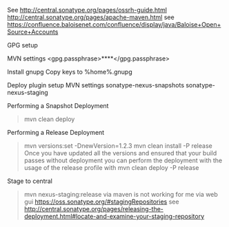See 
http://central.sonatype.org/pages/ossrh-guide.html
http://central.sonatype.org/pages/apache-maven.html
see https://confluence.baloisenet.com/confluence/display/java/Baloise+Open+Source+Accounts

GPG setup

MVN settings 
<properties>
        <gpg.passphrase>****</gpg.passphrase>
<properties>

Install gnupg
Copy keys to %home%\.gnupg

Deploy plugin setup
MVN settings 
 <servers>
    <server>
      <id>sonatype-nexus-snapshots</id>
      <username>****</username>
      <password>****</password>
    </server>
    <server>
      <id>sonatype-nexus-staging</id>
      <username>****</username>
      <password>****</password>
    </server>
  </servers>
  
Performing a Snapshot Deployment
> mvn clean deploy

Performing a Release Deployment
> mvn versions:set -DnewVersion=1.2.3
> mvn clean install -P release
Once you have updated all the versions and ensured that your build passes without deployment you can perform the deployment with the usage of the release profile with
> mvn clean deploy -P release

Stage to central

> mvn nexus-staging:release
via maven is not working for me
via web gui
https://oss.sonatype.org/#stagingRepositories
see
http://central.sonatype.org/pages/releasing-the-deployment.html#locate-and-examine-your-staging-repository
  